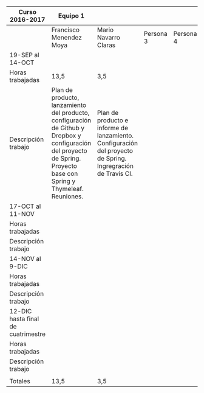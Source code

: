 Curso 2016-2017 | Equipo 1 |  |  |  |
----------------|----------|----------|----------|----------|
|| Francisco Menendez Moya | Mario Navarro Claras | Persona 3 | Persona 4 |
19-SEP al 14-OCT | | | | |
Horas trabajadas | 13,5 | 3,5 | | |
Descripción trabajo | Plan de producto, lanzamiento del producto, configuración de Github y Dropbox y configuración del proyecto de Spring. Proyecto base con Spring y Thymeleaf. Reuniones.| Plan de producto e informe de lanzamiento. Configuración del proyecto de Spring. Ingregración de Travis CI. | | |
17-OCT al 11-NOV | | | | |
Horas trabajadas | | | | |
Descripción trabajo | | | | |
14-NOV al 9-DIC | | | | |
Horas trabajadas | | | | |
Descripción trabajo | | | | |
12-DIC hasta final de cuatrimestre | | | | |
Horas trabajadas | | | | |
Descripción trabajo | | | | |
||||||
| Totales | 13,5 | 3,5 | | |
